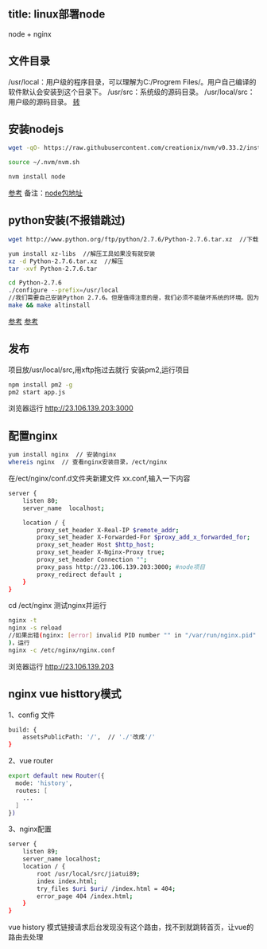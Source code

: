 title: linux部署node
---
node + nginx
<!-- more -->
## 文件目录
/usr/local：用户级的程序目录，可以理解为C:/Progrem Files/。用户自己编译的软件默认会安装到这个目录下。
/usr/src：系统级的源码目录。
/usr/local/src：用户级的源码目录。
[转](https://blog.csdn.net/aqxin/article/details/48324377)

## 安装nodejs
``` bash
wget -qO- https://raw.githubusercontent.com/creationix/nvm/v0.33.2/install.sh | bash

source ~/.nvm/nvm.sh

nvm install node
```
[参考](https://blog.csdn.net/gaomengwang/article/details/77540429)
备注：[node包地址](http://nodejs.org/dist/)

## python安装(不报错跳过)
``` bash
wget http://www.python.org/ftp/python/2.7.6/Python-2.7.6.tar.xz  //下载

yum install xz-libs  //解压工具如果没有就安装
xz -d Python-2.7.6.tar.xz  //解压
tar -xvf Python-2.7.6.tar

cd Python-2.7.6
./configure --prefix=/usr/local
//我们需要自己安装Python 2.7.6。但是值得注意的是，我们必须不能破坏系统的环境。因为几个关键的实用应用程序依赖于Python 2.6.6。如果替换了系统的Python环境就会发生很多难以预见的错误，导致要重装系统
make && make altinstall
```
[参考](https://www.digitalocean.com/community/tutorials/how-to-set-up-python-2-7-6-and-3-3-3-on-centos-6-4)
[参考](http://www.nowamagic.net/academy/detail/1330215)

## 发布
项目放/usr/local/src,用xftp拖过去就行
安装pm2,运行项目
``` bash
npm install pm2 -g
pm2 start app.js
```
浏览器运行 http://23.106.139.203:3000
## 配置nginx
``` bash
yum install nginx  // 安装nginx
whereis nginx  // 查看nginx安装目录，/ect/nginx
```
在/ect/nginx/conf.d文件夹新建文件 xx.conf,输入一下内容
```bash
server {
    listen 80;
    server_name  localhost;

    location / {
        proxy_set_header X-Real-IP $remote_addr;
        proxy_set_header X-Forwarded-For $proxy_add_x_forwarded_for;
        proxy_set_header Host $http_host;
        proxy_set_header X-Nginx-Proxy true;
        proxy_set_header Connection "";
        proxy_pass http://23.106.139.203:3000; #node项目
        proxy_redirect default ;
    }
}

```
cd /ect/nginx 测试nginx并运行
```bash
nginx -t
nginx -s reload
//如果出错(nginx: [error] invalid PID number "" in "/var/run/nginx.pid"
)，运行
nginx -c /etc/nginx/nginx.conf
```
浏览器运行 http://23.106.139.203

## nginx vue histtory模式
1、config 文件 
``` bash
build: {
    assetsPublicPath: '/',  // './'改成'/'
}
```
2、vue router
``` bash
export default new Router({
  mode: 'history',
  routes: [
    ...
  ]
})
```
3、nginx配置
``` bash
server {
    listen 89;
    server_name localhost;
    location / {
        root /usr/local/src/jiatui89;
        index index.html;
        try_files $uri $uri/ /index.html = 404;
        error_page 404 /index.html;
    }
}
```
vue history 模式链接请求后台发现没有这个路由，找不到就跳转首页，让vue的路由去处理